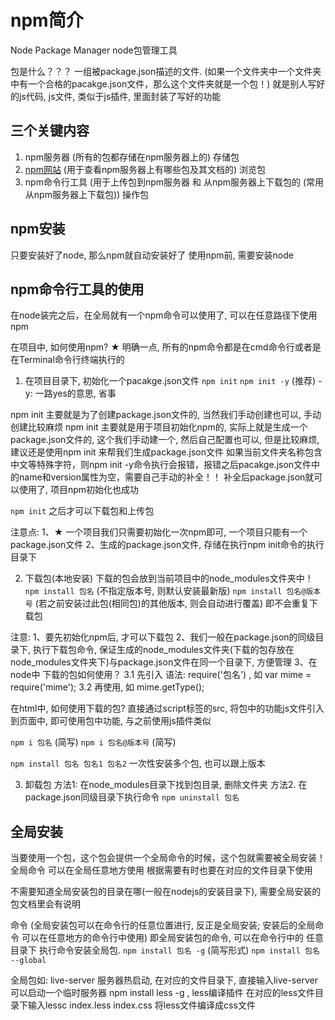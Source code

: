 <!--
 * @Author: Ling Hui Shi
 * @Date: 2019-01-07 22:42:32
 * @LastEditors: Ling Hui Shi
 * @LastEditTime: 2020-04-18 22:43:13
 * @Description: 
 -->
# npm简介
Node Package Manager node包管理工具

包是什么？？？
一组被package.json描述的文件. (如果一个文件夹中一个文件夹中有一个合格的pacakge.json文件，那么这个文件夹就是一个包！)
就是别人写好的js代码, js文件, 类似于js插件, 里面封装了写好的功能

## 三个关键内容
1. npm服务器 (所有的包都存储在npm服务器上的) 存储包
2. [npm网站](www.npmjs.com) (用于查看npm服务器上有哪些包及其文档的) 浏览包
3. npm命令行工具 (用于上传包到npm服务器 和 从npm服务器上下载包的 (常用从npm服务器上下载包)) 操作包

## npm安装
只要安装好了node, 那么npm就自动安装好了
使用npm前, 需要安装node


## npm命令行工具的使用

在node装完之后，在全局就有一个npm命令可以使用了, 可以在任意路径下使用npm

在项目中, 如何使用npm?
 ★ 明确一点, 所有的npm命令都是在cmd命令行或者是在Terminal命令行终端执行的
 
1. 在项目目录下, 初始化一个pacakge.json文件
`npm init`
`npm init -y` (推荐)
-y: 一路yes的意思, 省事

npm init 主要就是为了创建package.json文件的, 当然我们手动创建也可以, 手动创建比较麻烦
npm init 主要就是用于项目初始化npm的, 实际上就是生成一个package.json文件的, 这个我们手动建一个, 然后自己配置也可以, 但是比较麻烦, 建议还是使用npm init 来帮我们生成package.json文件
如果当前文件夹名称包含中文等特殊字符，则npm init -y命令执行会报错，报错之后pacakge.json文件中的name和version属性为空，需要自己手动的补全！！ 补全后package.json就可以使用了, 项目npm初始化也成功

`npm init` 之后才可以下载包和上传包

注意点: 
1、★ 一个项目我们只需要初始化一次npm即可, 一个项目只能有一个package.json文件
2、生成的package.json文件, 存储在执行npm init命令的执行目录下

2. 下载包(本地安装)
下载的包会放到当前项目中的node_modules文件夹中！   
`npm install 包名` (不指定版本号, 则默认安装最新版)
`npm install 包名@版本号` (若之前安装过此包(相同包)的其他版本, 则会自动进行覆盖) 即不会重复下载包

注意: 
1、要先初始化npm后, 才可以下载包
2、我们一般在package.json的同级目录下, 执行下载包命令, 保证生成的node_modules文件夹(下载的包存放在node_modules文件夹下)与package.json文件在同一个目录下, 方便管理
3、在node中 下载的包如何使用？
    3.1 先引入 语法: require('包名') , 如 var mime = require('mime');
    3.2 再使用, 如 mime.getType();
    
   在html中, 如何使用下载的包?
    直接通过script标签的src, 将包中的功能js文件引入到页面中, 即可使用包中功能, 与之前使用js插件类似
   

`npm i 包名`   (简写)
`npm i 包名@版本号`  (简写)

`npm install 包名 包名1 包名2`  一次性安装多个包, 也可以跟上版本

3. 卸载包
方法1: 在node_modules目录下找到包目录, 删除文件夹
方法2. 在package.json同级目录下执行命令 `npm uninstall 包名`



## 全局安装
当要使用一个包，这个包会提供一个全局命令的时候，这个包就需要被全局安装！
全局命令 可以在全局任意地方使用 根据需要有时也要在对应的文件目录下使用

不需要知道全局安装包的目录在哪(一般在nodejs的安装目录下), 需要全局安装的包文档里会有说明

命令 (全局安装包可以在命令行的任意位置进行, 反正是全局安装; 安装后的全局命令 可以在任意地方的命令行中使用)
即全局安装包的命令, 可以在命令行中的 任意目录下 执行命令安装全局包.
`npm install 包名 -g` (简写形式)
`npm install 包名 --global`

全局包如:
live-server 服务器热启动, 在对应的文件目录下, 直接输入live-server可以启动一个临时服务器
npm install less -g , less编译插件 在对应的less文件目录下输入lessc index.less index.css 将less文件编译成css文件
